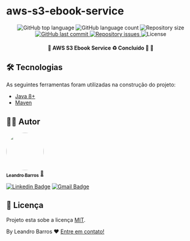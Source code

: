# aws-s3-ebook-service

<p align="center">
  <img alt="GitHub top language" src="https://img.shields.io/github/languages/top/leandro-barros/aws-s3-ebook-service.svg">

  <img alt="GitHub language count" src="https://img.shields.io/github/languages/count/leandro-barros/aws-s3-ebook-service.svg">

  <img alt="Repository size" src="https://img.shields.io/github/repo-size/leandro-barros/aws-s3-ebook-service.svg">
  
  <a href="https://github.com/leandro-barros/aws-s3-ebook-service/commits/master">
    <img alt="GitHub last commit" src="https://img.shields.io/github/last-commit/leandro-barros/aws-s3-ebook-service.svg">
  </a>

  <a href="https://github.com/leandro-barros/aws-s3-ebook-service/issues">
    <img alt="Repository issues" src="https://img.shields.io/github/issues/leandro-barros/aws-s3-ebook-service.svg">
  </a>

  <!--<img alt="GitHub" src="https://img.shields.io/github/license/leandro-barros/aws-s3-ebook-service.svg"> -->
  <img alt="License" src="https://img.shields.io/badge/license-MIT-brightgreen">
</p>

<h4 align="center"> 
	🚧  AWS S3 Ebook Service ♻️ Concluído 🚀 🚧
</h4>

## 🛠 Tecnologias

As seguintes ferramentas foram utilizadas na construção do projeto:

- [Java 8+](https://aws.amazon.com/pt/corretto/?filtered-posts.sort-by=item.additionalFields.createdDate&filtered-posts.sort-order=desc)
- [Maven](https://maven.apache.org/)
  
## 👨‍💻 Autor

<a href="https://www.linkedin.com/in/leandroebarros/">
   <img style="border-radius: 50%;" src="https://avatars.githubusercontent.com/u/13985064?v=4" width="100px;" alt=""/>
  <br />
  <sub><b>Leandro Barros</b></sub></a> <a href="https://www.linkedin.com/in/leandroebarros/" title="leandro">🚀
</a>

[![Linkedin Badge](https://img.shields.io/badge/-Leandro-blue?style=flat-square&logo=Linkedin&logoColor=white&link=https://www.linkedin.com/in/leandroebarros/)](https://www.linkedin.com/in/leandroebarros/) 
[![Gmail Badge](https://img.shields.io/badge/-leandroedbarros@gmail.com-c14438?style=flat-square&logo=Gmail&logoColor=white&link=mailto:leandroedbarros@gmail.com)](leandroedbarros@gmail.com)

## 📝 Licença

Projeto esta sobe a licença [MIT](./LICENSE).

By Leandro Barros ❤️  [Entre em contato!](https://www.linkedin.com/in/leandroebarros/)
